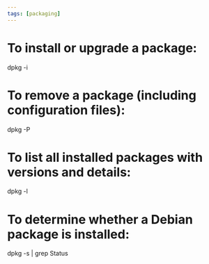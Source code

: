 ```yaml
---
tags: [packaging]
---
```


# To install or upgrade a package:

dpkg -i <deb-file>

# To remove a package (including configuration files):

dpkg -P <deb-file>

# To list all installed packages with versions and details:

dpkg -l

# To determine whether a Debian package is installed:

dpkg -s <deb-file> | grep Status
